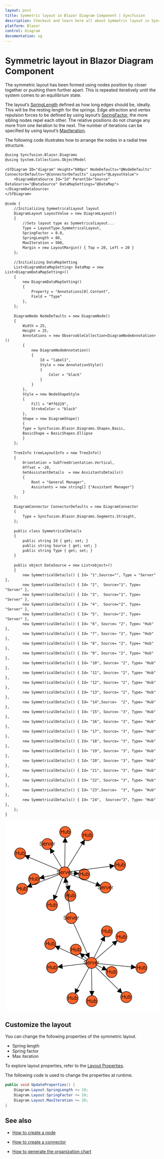 ```yaml
---
layout: post
title: Symmetric layout in Blazor Diagram Component | Syncfusion
description: Checkout and learn here all about Symmetric layout in Syncfusion Blazor Diagram component and much more.
platform: Blazor
control: Diagram
documentation: ug
---
```


# Symmetric layout in Blazor Diagram Component

The symmetric layout has been formed using nodes position by closer together or pushing them further apart. This is repeated iteratively until the system comes to an equilibrium state.

The layout’s [SpringLength](https://help.syncfusion.com/cr/blazor/Syncfusion.Blazor.Diagrams.DiagramLayout.html#Syncfusion_Blazor_Diagrams_DiagramLayout_SpringLength) defined as how long edges should be, ideally. This will be the resting length for the springs. Edge attraction and vertex repulsion forces to be defined by using layout’s [SpringFactor](https://help.syncfusion.com/cr/blazor/Syncfusion.Blazor.Diagrams.DiagramLayout.html#Syncfusion_Blazor_Diagrams_DiagramLayout_SpringFactor), the more sibling nodes repel each other. The relative positions do not change any more from one iteration to the next. The number of iterations can be specified by using layout’s [MaxIteration](https://help.syncfusion.com/cr/blazor/Syncfusion.Blazor.Diagrams.DiagramLayout.html#Syncfusion_Blazor_Diagrams_DiagramLayout_MaxIteration).

The following code illustrates how to arrange the nodes in a radial tree structure.

```cshtml
@using Syncfusion.Blazor.Diagrams
@using System.Collections.ObjectModel

<SfDiagram ID="diagram" Height="600px" NodeDefaults="@NodeDefaults" ConnectorDefaults="@ConnectorDefaults" Layout="@LayoutValue">
    <DiagramDataSource Id="Id" ParentId="Source" DataSource="@DataSource" DataMapSettings="@DataMap"></DiagramDataSource>
</SfDiagram>

@code {
    //Initializing SymmetricalLayout layout
    DiagramLayout LayoutValue = new DiagramLayout()
    {
        //Sets layout type as SymmetricalLayout...
        Type = LayoutType.SymmetricalLayout,
        SpringFactor = 0.8,
        SpringLength = 80,
        MaxIteration = 500,
        Margin = new LayoutMargin() { Top = 20, Left = 20 }
    };

    //Initializing DataMapSetting
    List<DiagramDataMapSetting> DataMap = new List<DiagramDataMapSetting>()
    {
        new DiagramDataMapSetting() 
        { 
            Property = "Annotations[0].Content",
            Field = "Type" 
        },
    };

    DiagramNode NodeDefaults = new DiagramNode()
    {
        Width = 25,
        Height = 25,
        Annotations = new ObservableCollection<DiagramNodeAnnotation>() 
        { 
            new DiagramNodeAnnotation() 
            {
                Id = "label1", 
                Style = new AnnotationStyle() 
                {
                    Color = "black"
                }
            }
        },
        Style = new NodeShapeStyle 
        {
            Fill = "#ff6329", 
            StrokeColor = "black"
        },
        Shape = new DiagramShape() 
        {
        Type = Syncfusion.Blazor.Diagrams.Shapes.Basic,
        BasicShape = BasicShapes.Ellipse
        }
    };

    TreeInfo treeLayoutInfo = new TreeInfo()
    {
        Orientation = SubTreeOrientation.Vertical,
        Offset = -20,
        GetAssistantDetails  = new AssistantsDetails()
        {
            Root = "General Manager",
            Assistants = new string[] {"Assistant Manager"}
        }
    };

    DiagramConnector ConnectorDefaults = new DiagramConnector
    {
        Type = Syncfusion.Blazor.Diagrams.Segments.Straight,
    };

    public class SymmetricalDetails
    {
        public string Id { get; set; }
        public string Source { get; set; }
        public string Type { get; set; }
    }

    public object DataSource = new List<object>()
    {
        new SymmetricalDetails() { Id= "1",Source="", Type = "Server" },
        new SymmetricalDetails() { Id= "2",  Source="1", Type= "Server" },
        new SymmetricalDetails() { Id= "3",  Source="1", Type= "Server" },
        new SymmetricalDetails() { Id= "4",  Source="2", Type= "Server" },
        new SymmetricalDetails() { Id= "5",  Source="2", Type= "Server" },
        new SymmetricalDetails() { Id= "6", Source= "2", Type= "Hub" },
        new SymmetricalDetails() { Id= "7", Source= "2", Type= "Hub" },
        new SymmetricalDetails() { Id= "8", Source= "2", Type= "Hub" },
        new SymmetricalDetails() { Id= "9", Source= "2", Type= "Hub" },
        new SymmetricalDetails() { Id= "10", Source= "2", Type= "Hub" },
        new SymmetricalDetails() { Id= "11", Source= "2", Type= "Hub" },
        new SymmetricalDetails() { Id= "12", Source= "2", Type= "Hub" },
        new SymmetricalDetails() { Id= "13", Source= "2", Type= "Hub" },
        new SymmetricalDetails() { Id= "14",Source=  "2", Type= "Hub" },
        new SymmetricalDetails() { Id= "15", Source= "3", Type= "Hub" },
        new SymmetricalDetails() { Id= "16", Source= "3", Type= "Hub" },
        new SymmetricalDetails() { Id= "17", Source= "3", Type= "Hub" },
        new SymmetricalDetails() { Id= "18", Source= "3", Type= "Hub" },
        new SymmetricalDetails() { Id= "19", Source= "3", Type= "Hub" },
        new SymmetricalDetails() { Id= "20", Source= "3", Type= "Hub" },
        new SymmetricalDetails() { Id= "21", Source= "3", Type= "Hub" },
        new SymmetricalDetails() { Id= "22", Source= "3", Type= "Hub" },
        new SymmetricalDetails() { Id= "23",Source=  "3", Type= "Hub" },
        new SymmetricalDetails() { Id= "24",  Source="3", Type= "Hub" },
    };
}
```

![SymmetricalLayout](../images/symmetricallayout.png)

## Customize the layout

You can change the following properties of the symmetric layout.

* Spring length
* Spring factor
* Max iteration

To explore layout properties, refer to the [Layout Properties](https://help.syncfusion.com/cr/blazor/Syncfusion.Blazor.Diagrams.DiagramLayout.html).

The following code is used to change the properties at runtime.

```csharp
public void UpdateProperties() {
    Diagram.Layout.SpringLength += 10;
    Diagram.Layout.SpringFactor += 10;
    Diagram.Layout.MaxIteration += 20;
}
```

## See also

* [How to create a node](../nodes/nodes)

* [How to create a connector](../connectors/connectors)

* [How to generate the organization chart](./organizational-chart)

